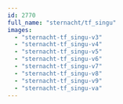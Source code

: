```yaml
---
id: 2770
full_name: "sternacht/tf_singu"
images: 
  - "sternacht-tf_singu-v3"
  - "sternacht-tf_singu-v4"
  - "sternacht-tf_singu-v5"
  - "sternacht-tf_singu-v6"
  - "sternacht-tf_singu-v7"
  - "sternacht-tf_singu-v8"
  - "sternacht-tf_singu-v9"
  - "sternacht-tf_singu-va"
---
```

